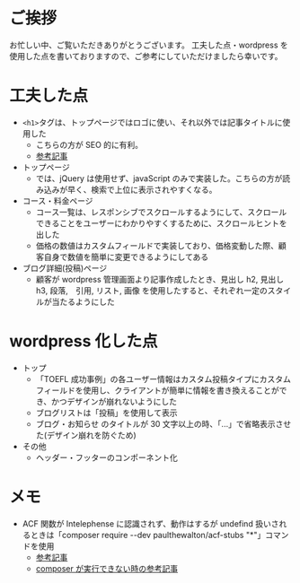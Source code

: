 # ご挨拶

お忙しい中、ご覧いただきありがとうございます。
工夫した点・wordpress を使用した点を書いておりますので、ご参考にしていただけましたら幸いです。

# 工夫した点

- `<h1>`タグは、トップページではロゴに使い、それ以外では記事タイトルに使用した
  - こちらの方が SEO 的に有利。
  - [参考記事](https://manablog.org/internal-seo/#:~:text=SEO%E5%86%85%E9%83%A8%E5%AF%BE%E7%AD%96%E3%81%AE%E6%8E%9F10%EF%BC%8Eh1%E3%81%AF%E5%8B%95%E7%9A%84%E3%81%AB%E5%A4%89%E6%9B%B4%E3%81%99%E3%82%8B%E3%81%93%E3%81%A8)
- トップページ
  - では、jQuery は使用せず、javaScript のみで実装した。こちらの方が読み込みが早く、検索で上位に表示されやすくなる。
- コース・料金ページ
  - コース一覧は、レスポンシブでスクロールするようにして、スクロールできることをユーザーにわかりやすくするために、スクロールヒントを出した
  - 価格の数値はカスタムフィールドで実装しており、価格変動した際、顧客自身で数値を簡単に変更できるようにしてある
- ブログ詳細(投稿)ページ
  - 顧客が wordpress 管理画面より記事作成したとき、見出し h2, 見出し h3, 段落,　引用, リスト, 画像 を使用したすると、それぞれ一定のスタイルが当たるようにした

# wordpress 化した点

- トップ
  - 「TOEFL 成功事例」の各ユーザー情報はカスタム投稿タイプにカスタムフィールドを使用し、クライアントが簡単に情報を書き換えることができ、かつデザインが崩れないようにした
  - ブログリストは「投稿」を使用して表示
  - ブログ・お知らせ のタイトルが 30 文字以上の時、「...」で省略表示させた(デザイン崩れを防ぐため)
- その他
  - ヘッダー・フッターのコンポーネント化

# メモ

- ACF 関数が Intelephense に認識されず、動作はするが undefind 扱いされるときは「composer require --dev paulthewalton/acf-stubs "\*"」コマンドを使用
  - [参考記事](https://marioyepes.com/intelephense-wordpress-acf-genesis-conf/)
  - [composer が実行できない時の参考記事](https://code-graffiti.com/install-comporser-on-mac/)
